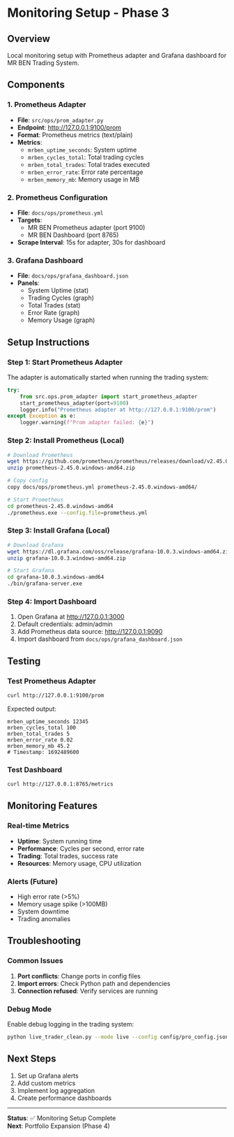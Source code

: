 # Monitoring Setup - Phase 3

## Overview
Local monitoring setup with Prometheus adapter and Grafana dashboard for MR BEN Trading System.

## Components

### 1. Prometheus Adapter
- **File**: `src/ops/prom_adapter.py`
- **Endpoint**: http://127.0.0.1:9100/prom
- **Format**: Prometheus metrics (text/plain)
- **Metrics**:
  - `mrben_uptime_seconds`: System uptime
  - `mrben_cycles_total`: Total trading cycles
  - `mrben_total_trades`: Total trades executed
  - `mrben_error_rate`: Error rate percentage
  - `mrben_memory_mb`: Memory usage in MB

### 2. Prometheus Configuration
- **File**: `docs/ops/prometheus.yml`
- **Targets**: 
  - MR BEN Prometheus adapter (port 9100)
  - MR BEN Dashboard (port 8765)
- **Scrape Interval**: 15s for adapter, 30s for dashboard

### 3. Grafana Dashboard
- **File**: `docs/ops/grafana_dashboard.json`
- **Panels**:
  - System Uptime (stat)
  - Trading Cycles (graph)
  - Total Trades (stat)
  - Error Rate (graph)
  - Memory Usage (graph)

## Setup Instructions

### Step 1: Start Prometheus Adapter
The adapter is automatically started when running the trading system:
```python
try:
    from src.ops.prom_adapter import start_prometheus_adapter
    start_prometheus_adapter(port=9100)
    logger.info("Prometheus adapter at http://127.0.0.1:9100/prom")
except Exception as e:
    logger.warning(f"Prom adapter failed: {e}")
```

### Step 2: Install Prometheus (Local)
```bash
# Download Prometheus
wget https://github.com/prometheus/prometheus/releases/download/v2.45.0/prometheus-2.45.0.windows-amd64.zip
unzip prometheus-2.45.0.windows-amd64.zip

# Copy config
copy docs/ops/prometheus.yml prometheus-2.45.0.windows-amd64/

# Start Prometheus
cd prometheus-2.45.0.windows-amd64
./prometheus.exe --config.file=prometheus.yml
```

### Step 3: Install Grafana (Local)
```bash
# Download Grafana
wget https://dl.grafana.com/oss/release/grafana-10.0.3.windows-amd64.zip
unzip grafana-10.0.3.windows-amd64.zip

# Start Grafana
cd grafana-10.0.3.windows-amd64
./bin/grafana-server.exe
```

### Step 4: Import Dashboard
1. Open Grafana at http://127.0.0.1:3000
2. Default credentials: admin/admin
3. Add Prometheus data source: http://127.0.0.1:9090
4. Import dashboard from `docs/ops/grafana_dashboard.json`

## Testing

### Test Prometheus Adapter
```bash
curl http://127.0.0.1:9100/prom
```

Expected output:
```
mrben_uptime_seconds 12345
mrben_cycles_total 100
mrben_total_trades 5
mrben_error_rate 0.02
mrben_memory_mb 45.2
# Timestamp: 1692489600
```

### Test Dashboard
```bash
curl http://127.0.0.1:8765/metrics
```

## Monitoring Features

### Real-time Metrics
- **Uptime**: System running time
- **Performance**: Cycles per second, error rate
- **Trading**: Total trades, success rate
- **Resources**: Memory usage, CPU utilization

### Alerts (Future)
- High error rate (>5%)
- Memory usage spike (>100MB)
- System downtime
- Trading anomalies

## Troubleshooting

### Common Issues
1. **Port conflicts**: Change ports in config files
2. **Import errors**: Check Python path and dependencies
3. **Connection refused**: Verify services are running

### Debug Mode
Enable debug logging in the trading system:
```bash
python live_trader_clean.py --mode live --config config/pro_config.json --log-level DEBUG
```

## Next Steps
1. Set up Grafana alerts
2. Add custom metrics
3. Implement log aggregation
4. Create performance dashboards

---
**Status**: ✅ Monitoring Setup Complete  
**Next**: Portfolio Expansion (Phase 4)
